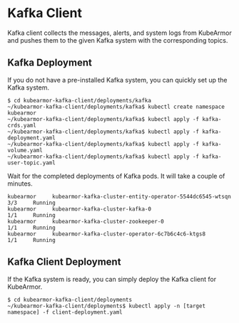 # Kafka Client

Kafka client collects the messages, alerts, and system logs from KubeArmor and pushes them to the given Kafka system with the corresponding topics.

## Kafka Deployment

If you do not have a pre-installed Kafka system, you can quickly set up the Kafka system.

```
$ cd kubearmor-kafka-client/deployments/kafka
~/kubearmor-kafka-client/deployments/kafka$ kubectl create namespace kubearmor
~/kubearmor-kafka-client/deployments/kafka$ kubectl apply -f kafka-crds.yaml
~/kubearmor-kafka-client/deployments/kafka$ kubectl apply -f kafka-deployment.yaml
~/kubearmor-kafka-client/deployments/kafka$ kubectl apply -f kafka-volume.yaml
~/kubearmor-kafka-client/deployments/kafka$ kubectl apply -f kafka-user-topic.yaml
```

Wait for the completed deployments of Kafka pods. It will take a couple of minutes.

```
kubearmor     kubearmor-kafka-cluster-entity-operator-5544dc6545-wtsqn   3/3     Running
kubearmor     kubearmor-kafka-cluster-kafka-0                            1/1     Running
kubearmor     kubearmor-kafka-cluster-zookeeper-0                        1/1     Running
kubearmor     kubearmor-kafka-cluster-operator-6c7b6c4c6-ktgs8           1/1     Running
```

## Kafka Client Deployment

If the Kafka system is ready, you can simply deploy the Kafka client for KubeArmor.

```
$ cd kubearmor-kafka-client/deployments
~/kubearmor-kafka-client/deployments$ kubectl apply -n [target namespace] -f client-deployment.yaml
```
